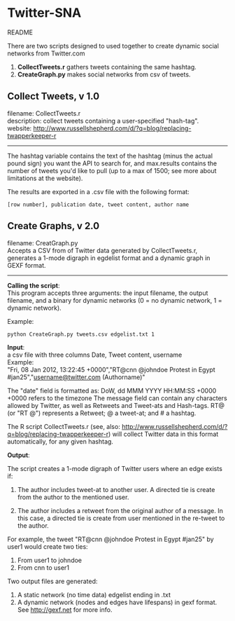 Twitter-SNA
===========

README

There are two scripts designed to used together to create dynamic social networks from Twitter.com

1. **CollectTweets.r** gathers tweets containing the same hashtag.
2. **CreateGraph.py** makes social networks from csv of tweets.

Collect Tweets, v 1.0
----
filename: CollectTweets.r  
description: collect tweets containing a user-specified "hash-tag".  
website: http://www.russellshepherd.com/d/?q=blog/replacing-twapperkeeper-r  
  
----
The hashtag variable contains the text of the hashtag (minus the actual pound sign) you want the API to search for,
and max.results contains the number of tweets you'd like to pull (up to a max of 1500; see more about limitations at the website).

The results are exported in a .csv file with the following format:

    [row number], publication date, tweet content, author name


Create Graphs, v 2.0
----
filename: CreatGraph.py  
Accepts a CSV from of Twitter data generated by CollectTweets.r, generates a 1-mode digraph in egdelist format
and a dynamic graph in GEXF format.

----
  
**Calling the script**:  
This program accepts three arguments: the input filename, the output filename,
and a binary for dynamic networks (0 = no dynamic network, 1 = dynamic network).  
  
Example:  

    python CreateGraph.py tweets.csv edgelist.txt 1

**Input**:   
a csv file with three columns Date, Tweet content, username  
  Example:  
    "Fri, 08 Jan 2012, 13:22:45 +0000","RT@cnn @johndoe Protest in Egypt #jan25","username@twitter.com (Authorname)"

The "date" field is formatted as: DoW, dd MMM YYYY HH:MM:SS +0000
+0000 refers to the timezone
The message field can contain any characters allowed by Twitter, as well as Retweets and
Tweet-ats and Hash-tags. RT@ (or "RT @") represents a Retweet; @ a tweet-at; and # a hashtag.

The R script CollectTweets.r (see, also: http://www.russellshepherd.com/d/?q=blog/replacing-twapperkeeper-r)
will collect Twitter data in this format automatically, for any given hashtag.

**Output**:  

The script creates a 1-mode digraph of Twitter users where an edge exists if:
  1. The author includes tweet-at to another user. A directed tie is create from the
     author to the mentioned user.

  2. The author includes a retweet from the original author of a message. In this case, a
     directed tie is create from user mentioned in the re-tweet to the author.

For example, the tweet "RT@cnn @johndoe Protest in Egypt #jan25" by user1 would create
two ties:
1. From user1 to johndoe
2. From cnn to user1

Two output files are generated:
1. A static network (no time data) edgelist ending in .txt
2. A dynamic network (nodes and edges have lifespans) in gexf format. See http://gexf.net for more info.
